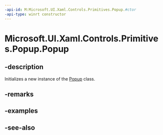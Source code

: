 ```yaml
---
-api-id: M:Microsoft.UI.Xaml.Controls.Primitives.Popup.#ctor
-api-type: winrt constructor
---
```


<!-- Method syntax
public Popup()
-->

# Microsoft.UI.Xaml.Controls.Primitives.Popup.Popup

## -description
Initializes a new instance of the [Popup](popup.md) class.

## -remarks

## -examples

## -see-also

